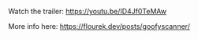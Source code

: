 
Watch the trailer: https://youtu.be/ID4Jf0TeMAw

More info here: https://flourek.dev/posts/goofyscanner/
